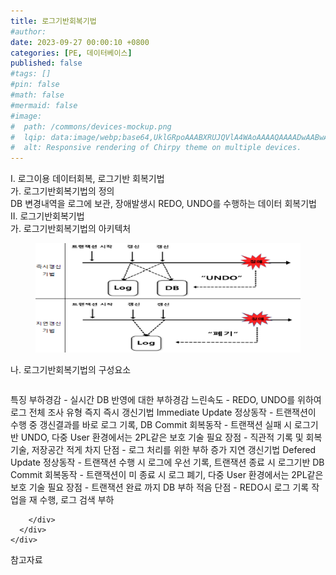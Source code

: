 ```yaml
---
title: 로그기반회복기법
#author: 
date: 2023-09-27 00:00:10 +0800
categories: [PE, 데이터베이스]
published: false
#tags: []
#pin: false
#math: false
#mermaid: false
#image:
#  path: /commons/devices-mockup.png
#  lqip: data:image/webp;base64,UklGRpoAAABXRUJQVlA4WAoAAAAQAAAADwAABwAAQUxQSDIAAAARL0AmbZurmr57yyIiqE8oiG0bejIYEQTgqiDA9vqnsUSI6H+oAERp2HZ65qP/VIAWAFZQOCBCAAAA8AEAnQEqEAAIAAVAfCWkAALp8sF8rgRgAP7o9FDvMCkMde9PK7euH5M1m6VWoDXf2FkP3BqV0ZYbO6NA/VFIAAAA
#  alt: Responsive rendering of Chirpy theme on multiple devices.
---
```


<div class="post-wrap">
  <div class="para">
    <div class="para-title">
      I. 로그이용 데이터회복, 로그기반 회복기법
    </div>
    <div class="para-cntnt">
      <div class="para">
        <div class="para-title">
          가. 로그기반회복기법의 정의
        </div>
        <div class="para-cntnt">
            DB 변경내역을 로그에 보관, 장애발생시 REDO, UNDO를 수행하는 데이터 회복기법
        </div>
      </div>
    </div>
  </div>
  
  <div class="para">
    <div class="para-title">
      II. 로그기반회복기법
    </div>
    <div class="para-cntnt">
      <div class="para">
        <div class="para-title">
          가. 로그기반회복기법의 아키텍처
        </div>
        <div class="para-cntnt">
          <figure class="post-figure">
            <img src="/assets/img/posts/로그기반회복기법.png" alt="로그기반회복기법">
<!--            <figcaption>Source: Unveiling the Metaverse: Exploring Emerging Trends, Multifaceted Perspectives, and Future Challenges</figcaption>-->
          </figure>
        </div>
      </div>
      <div class="para">
        <div class="para-title">
          나. 로그기반회복기법의 구성요소
        </div>
        <div class="para-cntnt">
          <table class="post-table">
          </table>
          특징
  부하경감 - 실시간 DB 반영에 대한 부하경감
  느린속도 - REDO, UNDO를 위하여 로그 전체 조사
유형 즉지
  즉시 갱신기법 Immediate Update
    정상동작 - 트랜잭션이 수행 중 갱신결과를 바로 로그 기록, DB Commit
    회복동작 - 트랜잭션 실패 시 로그기반 UNDO, 다중 User 환경에서는 2PL같은 보호 기술 필요
    장점 - 직관적 기록 및 회복 기술, 저장공간 적게 차지
    단점 - 로그 처리를 위한 부하 증가
  지연 갱신기법 Defered Update
    정상동작 - 트랜잭션 수행 시 로그에 우선 기록, 트랜잭션 종료 시 로그기반 DB Commit
    회복동작 - 트랜잭션이 미 종료 시 로그 폐기, 다중 User 환경에서는 2PL같은 보호 기술 필요
    장점 - 트랜잭션 완료 까지 DB 부하 적음
    단점 - REDO시 로그 기록 작업을 재 수행, 로그 검색 부하

        </div>
      </div>
    </div>
  </div>

  <div class="refr-wrap">
    <div class="refr-title">
        참고자료
    </div>
    <ol class="refr-list">
    <!--    <li>(나현식, 최대선) <a target="_blank" href="https://scienceon.kisti.re.kr/commons/util/originalView.do?cn=JAKO202225948430499&oCn=JAKO202225948430499&dbt=JAKO&journal=NJOU00291864">메타버스 보안 위협 요소 및 대응 방안 검토</a></li>-->
    <!--    <li>(M. Uddin, S. Manickam, H. Ullah, M. Obaidat and A. Dandoush) <a target="_blank" href="https://ieeexplore.ieee.org/abstract/document/10138386">Unveiling the Metaverse: Exploring Emerging Trends, Multifaceted Perspectives, and Future Challenges</a></li>-->
    </ol>
  </div>
</div>
